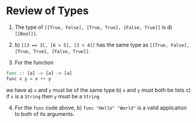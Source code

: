 # Review of Types

1. The type of `[[True, False], [True, True], [False, True]]` is d) `[[Bool]]`.

2. b) `[[3 == 3], [6 > 5], [3 < 4]]` has the same type as `[[True, False], [True, True], [False, True]]`.

3. For the function
```haskell
func :: [a] -> [a] -> [a]
func x y = x ++ y
```
we have
    a) `x` and `y` must be of the same type
    b) `x` and `y` must both be lists
    c) if `x` is a `String` then `y` must be a `String`

4. For the `func` code above, b) `func "Hello" "World"` is a valid application to both of its arguments.
